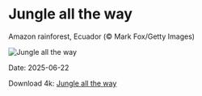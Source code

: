 # Jungle all the way

Amazon rainforest, Ecuador (© Mark Fox/Getty Images)

![Jungle all the way](https://bing.com/th?id=OHR.AmazonEcuador_EN-US2195278379_UHD.jpg&rf=LaDigue_UHD.jpg&pid=hp&w=1024&h=576&rs=1&c=4)

Date: 2025-06-22

Download 4k: [Jungle all the way](https://bing.com/th?id=OHR.AmazonEcuador_EN-US2195278379_UHD.jpg&rf=LaDigue_UHD.jpg&pid=hp&w=3840&h=2160&rs=1&c=4)

